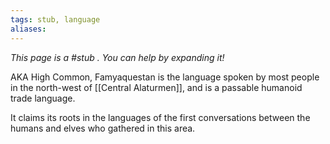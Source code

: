 ```yaml
---
tags: stub, language
aliases:
---
```


*This page is a #stub . You can help by expanding it!*

AKA High Common, Famyaquestan is the language spoken by most people in the north-west of [[Central Alaturmen]], and is a passable humanoid trade language.

It claims its roots in the languages of the first conversations between the humans and elves who gathered in this area.